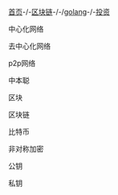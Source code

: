 [首页](https://summer2009.github.io/BlockChain2018/)-/-[区块链](https://summer2009.github.io/BlockChain2018/)-/-/[golang](https://summer2009.github.io/BlockChain2018/)-/-[投资](https://summer2009.github.io/BlockChain2018/)

中心化网络

去中心化网络

p2p网络

中本聪

区块

区块链

比特币

非对称加密

公钥

私钥

